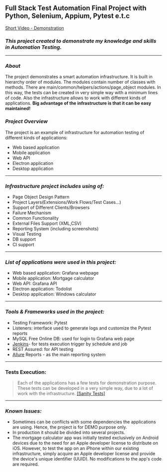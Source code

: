 ## **Full Stack Test Automation Final Project with Python, Selenium, Appium, Pytest e.t.c**
[Short Video - Demonstration]()
### **_This project created to demonstrate my knowledge and skills in Automation Testing._**
***
### _About_
The project demonstrates a smart automation infrastructure. It is built in hierarchy order of modules. 
The modules contain number of classes with methods.
There are main/common/helpers/actions/page_object modules.
In this way, the tests can be created in very simple way with a minimum lines of code.
Also the infrastructure allows to work with different kinds of applications.
**Big advantage of the infrastructure is that it can be easy maintained!**

### _Project Overview_

The project is an example of infrastructure for automation testing of different kinds of applications:
* Web based application
* Mobile application
* Web API
* Electron application
* Desktop application

***

### **_Infrastructure project includes using of:_**
* Page Object Design Pattern
* Project Layers(Extensions/Work Flows/Test Cases...)
* Support of Different Clients/Browsers
* Failure Mechanism
* Common Functionality
* External Files Support (XML,CSV)
* Reporting System (including screenshots)
* Visual Testing
* DB support
* CI support  

***

### _List of applications were used in this project:_
* Web based application: Grafana webpage
* Mobile application: Mortgage calculator
* Web API: Grafana API
* Electron application: Todolist
* Desktop application: Windows calculator

***

### _Tools & Frameworks used in the project:_
* Testing Framework: Pytest
* Listeners: interface used to generate logs and customize the Pytest reports
* MySQL Free Online DB: used for login to Grafana web page
* [Jenkins](https://www.jenkins.io/)- for tests execution trigger by schedule and job
* REST Assured: for API testing
* [Allure]() Reports - as the main reporting system

***

### Tests Execution:
> Each of the applications has a few tests for demonstration purpose.
These tests can be developed in a very simple way, due to a lot of work with the infrastructure.
[[Sanity Tests]]()

***

### _Known Issues:_
* Sometimes can be conflicts with some dependencies the applications are using.
Hence, the project is for DEMO purpose only. 
* In production it should be divided into several projects.
* The mortgage calculator app was initially tested exclusively on Android devices 
due to the need for an Apple developer license to distribute on iOS. 
However, to test the app on an iPhone within our existing infrastructure, 
simply acquire an Apple developer license and provide the device's unique identifier (UUID). 
No modifications to the app's code are required.
